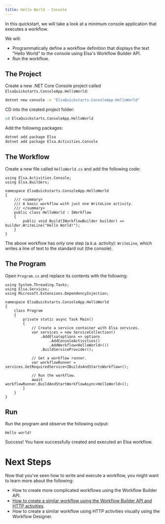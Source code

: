 ```yaml
---
title: Hello World - Console
---
```


In this quickstart, we will take a look at a minimum console application that executes a workflow.

We will:

* Programmatically define a workflow definition that displays the text "Hello World" to the console using Elsa's Workflow Builder API.
* Run the workflow.

## The Project

Create a new .NET Core Console project called `ElsaQuickstarts.ConsoleApp.HelloWorld`:

```bash
dotnet new console -n "ElsaQuickstarts.ConsoleApp.HelloWorld"
```

CD into the created project folder:

```bash
cd ElsaQuickstarts.ConsoleApp.HelloWorld
```

Add the following packages:

```bash
dotnet add package Elsa
dotnet add package Elsa.Activities.Console
```

## The Workflow

Create a new file called `HelloWorld.cs` and add the following code:

```clike
using Elsa.Activities.Console;
using Elsa.Builders;

namespace ElsaQuickstarts.ConsoleApp.HelloWorld
{
    /// <summary>
    /// A basic workflow with just one WriteLine activity.
    /// </summary>
    public class HelloWorld : IWorkflow
    {
        public void Build(IWorkflowBuilder builder) => builder.WriteLine("Hello World!");
    }
}
```

The above workflow has only one step (a.k.a. activity): `WriteLine`, which writes a line of text to the standard out (the console).

## The Program

Open `Program.cs` and replace its contents with the following:

```clike
using System.Threading.Tasks;
using Elsa.Services;
using Microsoft.Extensions.DependencyInjection;

namespace ElsaQuickstarts.ConsoleApp.HelloWorld
{
    class Program
    {
        private static async Task Main()
        {
            // Create a service container with Elsa services.
            var services = new ServiceCollection()
                .AddElsa(options => options
                    .AddConsoleActivities()
                    .AddWorkflow<HelloWorld>())
                .BuildServiceProvider();
            
            // Get a workflow runner.
            var workflowRunner = services.GetRequiredService<IBuildsAndStartsWorkflow>();

            // Run the workflow.
            await workflowRunner.BuildAndStartWorkflowAsync<HelloWorld>();
        }
    }
}
``` 

## Run

Run the program and observe the following output:

```shell
Hello world!
```

Success! You have successfully created and executed an Elsa workflow.

# Next Steps

Now that you've seen how to write and execute a workflow, you might want to learn more about the following:

* How to create more complicated workflows using the Workflow Builder API.
* [How to create a similar workflow using the Workflow Builder API and HTTP activities](./hello-world-http).
* How to create a similar workflow using HTTP activities visually using the Workflow Designer.